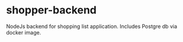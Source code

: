 # shopper-backend
NodeJs backend for shopping list application. Includes Postgre db via docker image. 

